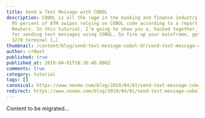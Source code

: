 ```yaml
---
title: Send a Text Message with COBOL
description: COBOL is all the rage in the banking and finance industry with over
  95 percent of ATM swipes relying on COBOL code according to a report by
  Reuters. In this tutorial, I’m going to show you a, hacked together, method
  for sending text messages using COBOL. So fire up your mainframe, get your
  3270 terminal […]
thumbnail: /content/blog/send-text-message-cobol-dr/send-text-message-cobol-feature.png
author: cr0wst
published: true
published_at: 2019-04-01T10:30:40.000Z
comments: true
category: tutorial
tags: []
canonical: https://www.nexmo.com/blog/2019/04/01/send-text-message-cobol-dr
redirect: https://www.nexmo.com/blog/2019/04/01/send-text-message-cobol-dr
---
```


Content to be migrated...
